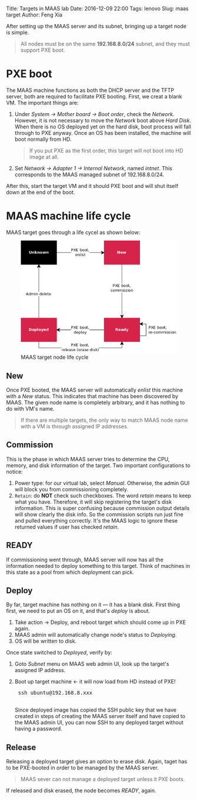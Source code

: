 Title: Targets in MAAS lab
Date: 2016-12-09 22:00
Tags: lenovo
Slug: maas target
Author: Feng Xia

After setting up the MAAS server and its subnet, bringing up a target
node is simple.

> All nodes must be on the same **192.168.8.0/24** subnet, and
> they must support PXE boot.

# PXE boot

The MAAS machine functions as both the DHCP server and the TFTP
server, both are required to facilitate PXE booting. First, we creat a
blank VM. The important things are:

1. Under _System &rarr; Mother board &rarr; Boot order_, check the
    _Network_. However, it is not necessary to move the _Network_ boot
    above _Hard Disk_. When there is no OS deployed yet on the hard
    disk, boot process will fall through to PXE anyway. Once an OS has
    been installed, the machine will boot normally from HD.

    > If you put PXE as the first order, this target will not boot
    > into HD image at all.

2. Set _Network &rarr; Adapter 1 &rarr; Internal Network_, named
    _intnet_. This corresponds to the MAAS managed subnet of
    192.168.8.0/24.

After this, start the target VM and it should PXE boot and will shut
itself down at the end of the boot.

# MAAS machine life cycle

MAAS target goes through a life cycel as shown below:

<figure class="row">
  <img src="/images/maas_target_life_cycle.png"
       class="center-block img-responsive" />
  <figcaption>MAAS target node life cycle</figcaption>
</figure>

## New

Once PXE booted, the MAAS server will automatically _enlist_ this
machine with a _New_ status. This indicates that machine has been
discovered by MAAS.  The given node name is completely arbitrary, and
it has nothing to do with VM's name.

> If there are multiple targets, the only way to match MAAS node name with a VM
> is through assigned IP addresses.

## Commission

This is the phase in which MAAS server tries to determine the CPU,
memory, and disk information of the target. Two important
configurations to notice:

1. Power type: for our virtual lab, select _Manual_. Otherwise, the
admin GUI will block you from commissioning completely.
2. `Retain`: do **NOT** check such checkboxes. The word _retain_ means
to keep what you have. Therefore, it will skip registering the
target's disk information. This is super confusing because commission
output details will show clearly the disk info. So the commission
scripts run just fine and pulled everything correctly. It's the MAAS
logic to ignore these returned values if user has checked _retain_.

## READY

If commissioning went through, MAAS server will now has all the
information needed to deploy something to this target. Think of
machines in this state as a pool from which deployment can pick.

## Deploy

By far, target machine has nothing on it &mdash; it has a blank
disk. First thing first, we need to put an OS on it, and that's
_deploy_ is about.

1. Take action &rarr; Deploy, and reboot target which should come up in PXE again.
2. MAAS admin will automatically change node's status to _Deploying_.
3. OS will be written to disk.

Once state switched to _Deployed_, verify by:

1. Goto _Subnet_ menu on MAAS web admin UI, look up the target's assigned IP address.
2. Boot up target machine &larr; it will now load from HD instead of PXE!

    <pre class="brush:bash;">
    ssh ubuntu@192.168.8.xxx
    </pre>

    Since deployed image has copied the SSH public key that we have
    created in steps of creating the MAAS server itself and have
    copied to the MAAS admin UI, you can now SSH to any deployed
    target without having a password.

## Release

Releasing a deployed target gives an option to erase disk. Again,
taget has to be PXE-booted in order to be managed by the MAAS server.

> MAAS sever can not manage a deployed target unless it PXE boots.

If released and disk erased, the node becomes _READY_, again.
